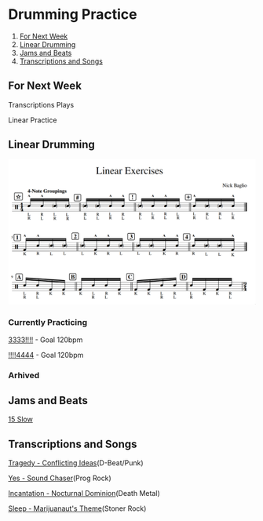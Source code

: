 # Drumming Practice

1. [For Next Week](#for-next-week)
2. [Linear Drumming](#linear-drumming)
3. [Jams and Beats](#jams-and-beats)
4. [Transcriptions and Songs](#transcriptions-and-songs)

## For Next Week
Transcriptions Plays

Linear Practice

## Linear Drumming
![LinearDrumming](images/linear.png)
### Currently Practicing

[3333!!!!](https://gscribe.com/share/ECp5SYowyZDmxDqC7) - Goal 120bpm

[!!!!4444](https://gscribe.com/share/paPURAiaNmXMz4hQA) - Goal 120bpm
### Arhived

## Jams and Beats
[15 Slow](https://github.com/gennarocc/drumming-practice/assets/13220093/56c961d4-d3ca-494d-8617-4ab5eaba974f)


## Transcriptions and Songs
[Tragedy - Conflicting Ideas](https://www.youtube.com/watch?v=1zqY32kvKkw)(D-Beat/Punk)

[Yes - Sound Chaser](https://www.youtube.com/watch?v=d9_5kd4b5fU)(Prog Rock)

[Incantation - Nocturnal Dominion](https://www.youtube.com/watch?v=E-XyZD1PNGI)(Death Metal)

[Sleep - Marijuanaut's Theme](https://www.youtube.com/watch?v=AMUaWc46_0U)(Stoner Rock)
